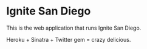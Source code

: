 # Ignite San Diego #

This is the web application that runs Ignite San Diego.

Heroku + Sinatra + Twitter gem = crazy delicious.
